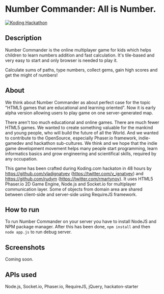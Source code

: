 # Number Commander: All is Number.
[![Koding Hackathon](https://raw.githubusercontent.com/koding/hackathon.submit/master/images/badge.png?raw=true "Koding Hackathon")](https://koding.com/Hackathon)

## Description

Number Commander is the online multiplayer game for kids which helps children to learn numbers addition and fast calculation. It's tile-based and very easy to start and only browser is needed to play it.

Calculate sums of paths, type numbers, collect gems, gain high scores and get the might of numbers!

## About

We think about Number Commander as about perfect case for the topic "HTML5 games that are educational and learning oriented".
Now it is early alpha version allowing users to play game on one server-generated map.

There aren't too much educational and online games. There are much fewer HTML5 games. We wanted to create something valuable for the mankind and young people, who will build the future of all the World. And we wanted to contribute to the OpenSource, especially Phaser.io framework, indie-gamedev and hackathon sub-cultures. We think and we hope that the indie game development movement helps many people start programming, learn informatics basics and grow engineering and scientifical skills, required by any occupation.

This game has been crafted during Koding.com hackaton in 48 hours by https://github.com/vladignatyev (https://twitter.com/v_ignatyev) and https://github.com/rudym (https://twitter.com/rmartynov). It uses HTML5 Phaser.io 2D Game Engine, Node.js and Socket.io for multiplayer communication layer. Some of objects from domain area are shared between client-side and server-side using RequireJS framework. 


## How to run

To run Number Commander on your server you have to install NodeJS and NPM package manager. After this has been done, ```npm install``` and then ```node app.js``` to run debug server. 

## Screenshots
Coming soon.

## APIs used
Node.js, Socket.io, Phaser.io, RequireJS, jQuery, hackaton-starter
